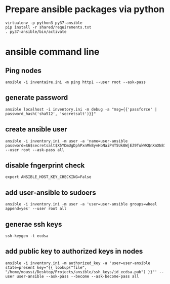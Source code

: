 # Prepare ansible packages via python 

```aidl
virtualenv -p python3 py37-ansible
pip install -r shared/requirements.txt
. py37-ansible/bin/activate
```
# ansible command line
## Ping nodes
```aidl
ansible -i inventaire.ini -m ping http1 --user root --ask-pass
```

## generate password
```aidl
ansible localhost -i inventory.ini -m debug -a "msg={{'passforce' | password_hash('sha512', 'secretsalt')}}"
```

## create ansible user
```aidl
ansible -i inventory.ini -m user -a 'name=user-ansible password=$6$secretsalt$X5YDmUgDphPxnMkByvHbNaiP4T5Uk0WjEZ9TukWKQnXmXN81jG3DcGZnNJiSz9ltgPhplH92HOR/RqgmyS.zN1' --user root --ask-pass all
```

## disable fngerprint check
```aidl
export ANSIBLE_HOST_KEY_CHECKING=False
```
## add user-ansible to sudoers
```aidl
ansible -i inventory.ini -m user -a 'user=user-ansible groups=wheel append=yes' --user root all
```

## generae ssh keys
```aidl
ssh-keygen -t ecdsa
```

## add public key to authorized keys in nodes
```aidl
ansible -i inventory.ini -m authorized_key -a 'user=user-ansible state=present key="{{ lookup("file", "/home/moussi/Desktop/Projects/ansible/ssh_keys/id_ecdsa.pub") }}"' --user user-ansible --ask-pass --become --ask-become-pass all
```